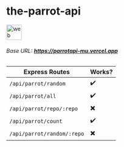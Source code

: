 # the-parrot-api

<img src="https://skillicons.dev/icons?i=vercel,express,env" alt="web dev" height="40"/>

###### Base URL: **https://parrotapi-mu.vercel.app**


| Express Routes | Works? |
|----------|----------|
| `/api/parrot/random`|  ✔️  |
| `/api/parrot/all` | ✔️   |
| `/api/parrot/repo/:repo` | ✖️   |
| `/api/parrot/count` | ✔️ |
|`/api/parrot/random/:repo` | ✖️ |
